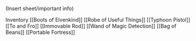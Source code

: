 (Insert sheet/important info)

Inventory
[[Boots of Elvenkind]]
[[Robe of Useful Things]]
[[Typhoon Pistol]]
[[To and Fro]]
[[Immovable Rod]]
[[Wand of Magic Detection]]
[[Bag of Beans]]
[[Portable Fortress]]